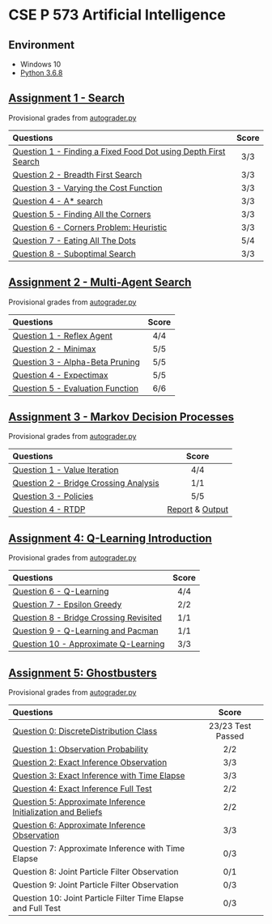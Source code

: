 # CSE P 573 Artificial Intelligence

## Environment

* Windows 10
* [Python 3.6.8](https://www.python.org/downloads/release/python-368/)

## [Assignment 1 - Search](https://courses.cs.washington.edu/courses/csep573/19wi/assignments/search.html)

Provisional grades from [autograder.py](./Assignment1-Search/autograder.py)

| Questions | Score |
| :-------- | :---: |
| [Question 1 - Finding a Fixed Food Dot using Depth First Search](https://github.com/BigEggStudy/UW-CSEP-573-Wi19-Artificial-Intelligence/issues/1) | 3/3 |
| [Question 2 - Breadth First Search](https://github.com/BigEggStudy/UW-CSEP-573-Wi19-Artificial-Intelligence/issues/2) | 3/3 |
| [Question 3 - Varying the Cost Function](https://github.com/BigEggStudy/UW-CSEP-573-Wi19-Artificial-Intelligence/issues/3) | 3/3 |
| [Question 4 - A* search](https://github.com/BigEggStudy/UW-CSEP-573-Wi19-Artificial-Intelligence/issues/4) | 3/3 |
| [Question 5 - Finding All the Corners](https://github.com/BigEggStudy/UW-CSEP-573-Wi19-Artificial-Intelligence/issues/5) | 3/3 |
| [Question 6 - Corners Problem: Heuristic](https://github.com/BigEggStudy/UW-CSEP-573-Wi19-Artificial-Intelligence/issues/6) | 3/3 |
| [Question 7 - Eating All The Dots](https://github.com/BigEggStudy/UW-CSEP-573-Wi19-Artificial-Intelligence/issues/7) | 5/4 |
| [Question 8 - Suboptimal Search](https://github.com/BigEggStudy/UW-CSEP-573-Wi19-Artificial-Intelligence/issues/8) | 3/3 |

## [Assignment 2 - Multi-Agent Search](https://courses.cs.washington.edu/courses/csep573/19wi/assignments/multi_agent.html)

Provisional grades from [autograder.py](./Assignment2-MultiAgentSearch/autograder.py)

| Questions | Score |
| :-------- | :---: |
| [Question 1 - Reflex Agent](https://github.com/BigEggStudy/UW-CSEP-573-Wi19-Artificial-Intelligence/issues/9) | 4/4 |
| [Question 2 - Minimax](https://github.com/BigEggStudy/UW-CSEP-573-Wi19-Artificial-Intelligence/issues/10) | 5/5 |
| [Question 3 - Alpha-Beta Pruning](https://github.com/BigEggStudy/UW-CSEP-573-Wi19-Artificial-Intelligence/issues/11) | 5/5 |
| [Question 4 - Expectimax](https://github.com/BigEggStudy/UW-CSEP-573-Wi19-Artificial-Intelligence/issues/12) | 5/5 |
| [Question 5 - Evaluation Function](https://github.com/BigEggStudy/UW-CSEP-573-Wi19-Artificial-Intelligence/issues/13) | 6/6 |

## [Assignment 3 - Markov Decision Processes](https://courses.cs.washington.edu/courses/csep573/19wi/assignments/reinforcement_mdp.html)

Provisional grades from [autograder.py](./Assignment3-MDP/autograder.py)

| Questions | Score |
| :-------- | :---: |
| [Question 1 - Value Iteration](https://github.com/BigEggStudy/UW-CSEP-573-Wi19-Artificial-Intelligence/issues/15) | 4/4 |
| [Question 2 - Bridge Crossing Analysis](https://github.com/BigEggStudy/UW-CSEP-573-Wi19-Artificial-Intelligence/issues/16) | 1/1 |
| [Question 3 - Policies](https://github.com/BigEggStudy/UW-CSEP-573-Wi19-Artificial-Intelligence/issues/17) | 5/5 |
| [Question 4 - RTDP](https://github.com/BigEggStudy/UW-CSEP-573-Wi19-Artificial-Intelligence/issues/18) | [Report](./Assignment3-MDP/rtdp.pdf) & [Output](./Assignment3-MDP/output.txt) |

## [Assignment 4: Q-Learning Introduction](https://courses.cs.washington.edu/courses/csep573/19wi/assignments/reinforcement_qlearning.html)

Provisional grades from [autograder.py](./Assignment4-QLearning/autograder.py)

| Questions | Score |
| :-------- | :---: |
| [Question 6 - Q-Learning](https://github.com/BigEggStudy/UW-CSEP-573-Wi19-Artificial-Intelligence/issues/20) | 4/4 |
| [Question 7 - Epsilon Greedy](https://github.com/BigEggStudy/UW-CSEP-573-Wi19-Artificial-Intelligence/issues/21) | 2/2 |
| [Question 8 - Bridge Crossing Revisited](https://github.com/BigEggStudy/UW-CSEP-573-Wi19-Artificial-Intelligence/issues/22) | 1/1 |
| [Question 9 - Q-Learning and Pacman](https://github.com/BigEggStudy/UW-CSEP-573-Wi19-Artificial-Intelligence/issues/23) | 1/1 |
| [Question 10 - Approximate Q-Learning](https://github.com/BigEggStudy/UW-CSEP-573-Wi19-Artificial-Intelligence/issues/19) | 3/3 |

## [Assignment 5: Ghostbusters](https://courses.cs.washington.edu/courses/csep573/19wi/assignments/ghostbusters.html)

Provisional grades from [autograder.py](./Assignment5-Ghostbusters/autograder.py)

| Questions | Score |
| :-------- | :---: |
| [Question 0: DiscreteDistribution Class](https://github.com/BigEggStudy/UW-CSEP-573-Wi19-Artificial-Intelligence/issues/24) | 23/23 Test Passed |
| [Question 1: Observation Probability](https://github.com/BigEggStudy/UW-CSEP-573-Wi19-Artificial-Intelligence/issues/25) | 2/2 |
| [Question 2: Exact Inference Observation](https://github.com/BigEggStudy/UW-CSEP-573-Wi19-Artificial-Intelligence/issues/26) | 3/3 |
| [Question 3: Exact Inference with Time Elapse](https://github.com/BigEggStudy/UW-CSEP-573-Wi19-Artificial-Intelligence/issues/27) | 3/3 |
| [Question 4: Exact Inference Full Test](https://github.com/BigEggStudy/UW-CSEP-573-Wi19-Artificial-Intelligence/issues/28) | 2/2 |
| [Question 5: Approximate Inference Initialization and Beliefs](https://github.com/BigEggStudy/UW-CSEP-573-Wi19-Artificial-Intelligence/issues/2\98) | 2/2 |
| [Question 6: Approximate Inference Observation](https://github.com/BigEggStudy/UW-CSEP-573-Wi19-Artificial-Intelligence/issues/30) | 3/3 |
| Question 7: Approximate Inference with Time Elapse | 0/3 |
| Question 8: Joint Particle Filter Observation | 0/1 |
| Question 9: Joint Particle Filter Observation | 0/3 |
| Question 10: Joint Particle Filter Time Elapse and Full Test | 0/3 |
